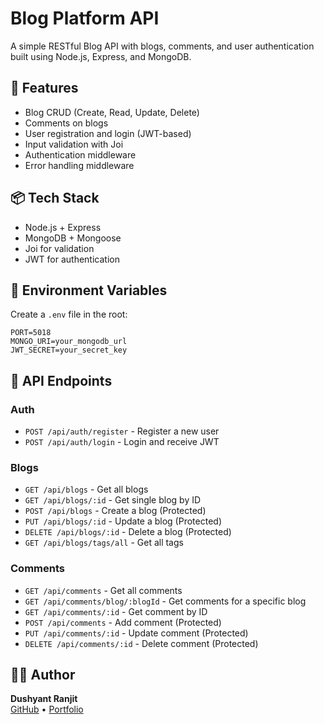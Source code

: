# Blog Platform API

A simple RESTful Blog API with blogs, comments, and user authentication built using Node.js, Express, and MongoDB.

## 🚀 Features

- Blog CRUD (Create, Read, Update, Delete)
- Comments on blogs
- User registration and login (JWT-based)
- Input validation with Joi
- Authentication middleware
- Error handling middleware

## 📦 Tech Stack

- Node.js + Express
- MongoDB + Mongoose
- Joi for validation
- JWT for authentication

## 🔐 Environment Variables

Create a `.env` file in the root:

```
PORT=5018
MONGO_URI=your_mongodb_url
JWT_SECRET=your_secret_key
```

## 🧪 API Endpoints

### Auth

- `POST /api/auth/register` - Register a new user
- `POST /api/auth/login` - Login and receive JWT

### Blogs

- `GET /api/blogs` - Get all blogs
- `GET /api/blogs/:id` - Get single blog by ID
- `POST /api/blogs` - Create a blog (Protected)
- `PUT /api/blogs/:id` - Update a blog (Protected)
- `DELETE /api/blogs/:id` - Delete a blog (Protected)
- `GET /api/blogs/tags/all` - Get all tags

### Comments

- `GET /api/comments` - Get all comments
- `GET /api/comments/blog/:blogId` - Get comments for a specific blog
- `GET /api/comments/:id` - Get comment by ID
- `POST /api/comments` - Add comment (Protected)
- `PUT /api/comments/:id` - Update comment (Protected)
- `DELETE /api/comments/:id` - Delete comment (Protected)

## 👨‍💻 Author

**Dushyant Ranjit**  
[GitHub](https://github.com/owlsly18) • [Portfolio](https://dushyantranjit.com.np)
